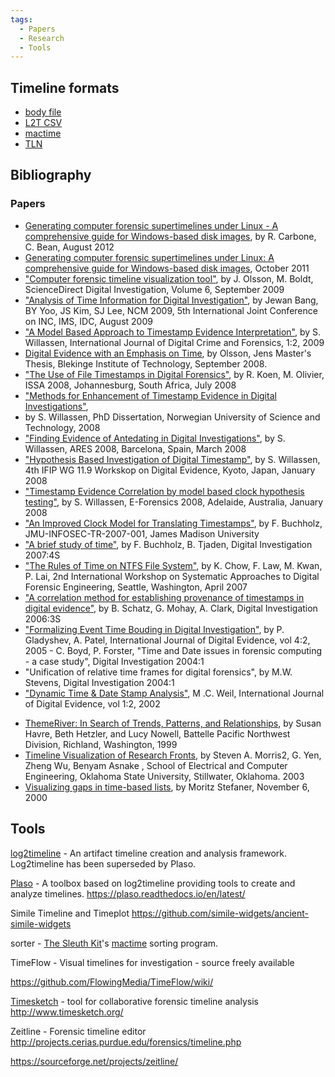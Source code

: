 ```yaml
---
tags:
  - Papers
  - Research
  - Tools
---
```

## Timeline formats

* [body file](body_file.md)
* [L2T CSV](l2t_csv.md)
* [mactime](mactime.md)
* [TLN](tln.md)

## Bibliography

### Papers

- [Generating computer forensic supertimelines under Linux - A comprehensive guide for Windows-based disk images](http://forensicfocus.files.wordpress.com/2012/08/generating-computer-forensic-supertimelines-under-linux-a-comprehensive-guide-for-windows-based-disk-images1.pdf),
  by R. Carbone, C. Bean, August 2012
- [Generating computer forensic supertimelines under Linux: A comprehensive guide for Windows-based disk images](https://apps.dtic.mil/dtic/tr/fulltext/u2/1003976.pdf),
  October 2011
- ["Computer forensic timeline visualization tool"](http://www.dfrws.org/2009/proceedings/p78-olsson.pdf),
  by J. Olsson, M. Boldt, ScienceDirect Digital Investigation, Volume 6,
  September 2009
- ["Analysis of Time Information for Digital Investigation"](http://forensic.korea.ac.kr/research/Conference/Analysis_of_Time_Information_for_Digital_Investigation.pdf),
  by Jewan Bang, BY Yoo, JS Kim, SJ Lee, NCM 2009, 5th International Joint
  Conference on INC, IMS, IDC, August 2009
- ["A Model Based Approach to Timestamp Evidence Interpretation"](https://www.igi-global.com/articles/details.asp?ID=33298),
  by S. Willassen, International Journal of Digital Crime and Forensics, 1:2,
  2009
- [Digital Evidence with an Emphasis on Time](http://www.bth.se/fou/cuppsats.nsf/bbb56322b274389dc1256608004f052b/2e5256fe7d0e57d5c12574bd0072d894!OpenDocument),
  by Olsson, Jens Master's Thesis, Blekinge Institute of Technology, September
  2008.
- ["The Use of File Timestamps in Digital Forensics"](http://icsa.cs.up.ac.za/issa/2008/Proceedings/Full/43.pdf),
  by R. Koen, M. Olivier, ISSA 2008, Johannesburg, South Africa, July 2008
- ["Methods for Enhancement of Timestamp Evidence in Digital Investigations"](http://www.diva-portal.org/ntnu/abstract.xsql?dbid=2145),
- by S. Willassen, PhD Dissertation, Norwegian University of Science and
  Technology, 2008
- ["Finding Evidence of Antedating in Digital Investigations"](http://www.willassen.no/svein/pub/ares08.pdf),
  by S. Willassen, ARES 2008, Barcelona, Spain, March 2008
- ["Hypothesis Based Investigation of Digital Timestamp"](http://www.willassen.no/svein/pub/ifip08.pdf),
  by S. Willassen, 4th IFIP WG 11.9 Workskop on Digital Evidence, Kyoto,
  Japan, January 2008
- ["Timestamp Evidence Correlation by model based clock hypothesis testing"](http://www.willassen.no/svein/pub/efor08.pdf),
  by S. Willassen, E-Forensics 2008, Adelaide, Australia, January 2008
- ["An Improved Clock Model for Translating Timestamps"](http://www.infosec.jmu.edu/reports/jmu-infosec-tr-2007-001.pdf),
  by F. Buchholz, JMU-INFOSEC-TR-2007-001, James Madison University
- ["A brief study of time"](http://www.dfrws.org/2007/proceedings/p31-buchholz.pdf),
  by F. Buchholz, B. Tjaden, Digital Investigation 2007:4S
- ["The Rules of Time on NTFS File System"](http://i.cs.hku.hk/~cisc/forensics/papers/RuleOfTime.pdf),
  by K. Chow, F. Law, M. Kwan, P. Lai, 2nd International Workshop on Systematic
  Approaches to Digital Forensic Engineering, Seattle, Washington, April 2007
- ["A correlation method for establishing provenance of timestamps in digital evidence"](http://www.dfrws.org/2006/proceedings/13-%20Schatz.pdf),
  by B. Schatz, G. Mohay, A. Clark, Digital Investigation 2006:3S
- ["Formalizing Event Time Bouding in Digital Investigation"](https://www.utica.edu/academic/institutes/ecii/publications/articles/B4A90270-B5A9-6380-68863F61C2F7603D.pdf),
  by P. Gladyshev, A. Patel, International Journal of Digital Evidence, vol
  4:2, 2005 - C. Boyd, P. Forster, "Time and Date issues in forensic
  computing - a case study", Digital Investigation 2004:1
- "Unification of relative time frames for digital forensics",
  by M.W. Stevens, Digital Investigation 2004:1
- ["Dynamic Time & Date Stamp Analysis"](https://www.utica.edu/academic/institutes/ecii/publications/articles/A048B1E4-B921-1DA3-EB227EE7F61F2053.pdf),
  M .C. Weil, International Journal of Digital Evidence, vol 1:2, 2002

<!-- -->

- [ThemeRiver: In Search of Trends, Patterns, and Relationships](http://infoviz.pnl.gov/pdf/themeriver99.pdf),
  by Susan Havre, Beth Hetzler, and Lucy Nowell, Battelle Pacific Northwest
  Division, Richland, Washington, 1999
- [Timeline Visualization of Research Fronts](http://www.conceptsymbols.com/web/publications/2003_timelines.pdf),
  by Steven A. Morris2, G. Yen, Zheng Wu, Benyam Asnake , School of Electrical
  and Computer Engineering, Oklahoma State University, Stillwater, Oklahoma.
  2003
- [Visualizing gaps in time-based lists](http://well-formed-data.net/archives/26/visualizing-gaps-in-time-based-lists),
  by Moritz Stefaner, November 6, 2000

## Tools

[log2timeline](log2timeline.md) - An artifact timeline creation and analysis
framework. Log2timeline has been superseded by Plaso.

<!-- -->

[Plaso](plaso.md) - A toolbox based on log2timeline providing tools to create
and analyze timelines.
<https://plaso.readthedocs.io/en/latest/>

<!-- -->

Simile Timeline and Timeplot
<https://github.com/simile-widgets/ancient-simile-widgets>

<!-- -->

sorter - [The Sleuth Kit](the_sleuth_kit.md)'s [mactime](mactime.md) sorting program.

<!-- -->

TimeFlow - Visual timelines for investigation - source freely available

<https://github.com/FlowingMedia/TimeFlow/wiki/>

<!-- -->

[Timesketch](timesketch.md) - tool for collaborative forensic timeline analysis
<http://www.timesketch.org/>

<!-- -->

Zeitline - Forensic timeline editor
<http://projects.cerias.purdue.edu/forensics/timeline.php>

<https://sourceforge.net/projects/zeitline/>
